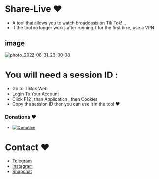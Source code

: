 # Share-Live ❤

- A tool that allows you to watch broadcasts on Tik Tok! ..
- If the tool no longer works after running it for the first time, use a VPN 

## image 

![photo_2022-08-31_23-00-08](https://user-images.githubusercontent.com/84299287/187771861-8acea823-8cfd-4fda-929a-115151f5cf3f.jpg)

# You will need a session ID :
   - Go to Tiktok Web
   - Login To Your Account
   - Click F12 , than Application , then Cookies
   - Copy the session ID then you can use it in the tool ❤
   

### Donations ❤
- [![Donation](https://img.shields.io/badge/bitcoin-donate-yellow.svg)](https://www.up-00.com/i/00230/f3redhkz0pf8.jpg)

# Contact ❤
- [Telegram](https://t.me/ik48x)
- [Instagram](https://www.instagram.com/j4s_8/)
- [Snapchat](https://www.snapchat.com/add/j4s_8)

